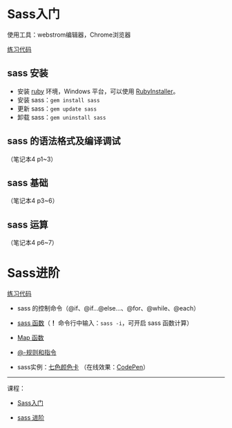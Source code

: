 # Sass入门

使用工具：webstrom编辑器，Chrome浏览器

[练习代码](https://github.com/magicmai/Sass/tree/master/imooc-sass%E5%85%A5%E9%97%A8)

## sass 安装

- 安装 [ruby](https://www.ruby-lang.org/zh_cn/downloads/) 环境，Windows 平台，可以使用 [RubyInstaller](https://rubyinstaller.org/)。
- 安装 sass：`gem install sass`
- 更新 sass：`gem update sass`
- 卸载 sass：`gem uninstall sass`

## sass 的语法格式及编译调试
（笔记本4 p1~3）

## sass 基础
（笔记本4 p3~6）

## sass 运算
（笔记本4 p6~7）

# Sass进阶

[练习代码](https://github.com/magicmai/Sass/tree/master/imooc-sass%E8%BF%9B%E9%98%B6)

- sass 的控制命令（@if、@if...@else...、@for、@while、@each）

- [sass 函数](https://github.com/magicmai/SASS/issues/1)（**！** 命令行中输入：`sass -i`，可开启 sass 函数计算）

- [Map 函数](https://github.com/magicmai/SASS/issues/2)

- [@-规则和指令](https://github.com/magicmai/SASS/issues/4)

- sass实例：[七色颜色卡](https://github.com/magicmai/SASS/issues/3) （在线效果：[CodePen](https://codepen.io/magicmai/full/zwgXyQ/)）

---
课程：

- [Sass入门](http://www.imooc.com/learn/311)

- [sass 进阶](http://www.imooc.com/learn/436)
